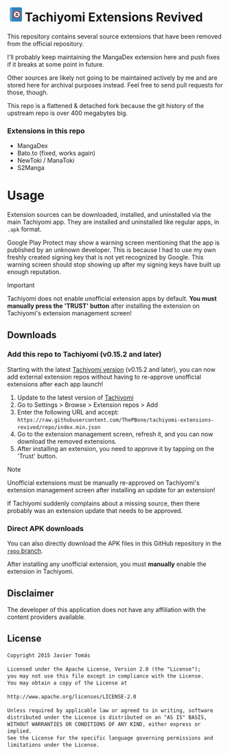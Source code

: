 # ![app icon](./.github/readme-images/app-icon.png)Tachiyomi Extensions Revived

This repository contains several source extensions that have been removed from the official repository.

I'll probably keep maintaining the MangaDex extension here and push fixes if it breaks at some point in future.

Other sources are likely not going to be maintained actively by me and are stored here for archival purposes instead. Feel free to send pull requests for those, though.

This repo is a flattened & detached fork because the git history of the upstream repo is over 400 megabytes big.

### Extensions in this repo

* MangaDex
* Bato.to (fixed, works again)
* NewToki / ManaToki
* S2Manga


# Usage

Extension sources can be downloaded, installed, and uninstalled via the main Tachiyomi app. They are installed and uninstalled like regular apps, in `.apk` format.

Google Play Protect may show a warning screen mentioning that the app is published by an unknown developer. This is because I had to use my own freshly created signing key that is not yet recognized by Google. This warning screen should stop showing up after my signing keys have built up enough reputation.

> [!IMPORTANT]
> Tachiyomi does not enable unofficial extension apps by default.
> **You must manually press the 'TRUST' button** after installing the extension on Tachiyomi's extension management screen!


## Downloads

### Add this repo to Tachiyomi (v0.15.2 and later)

Starting with the latest [Tachiyomi version](https://tachiyomi.org/download/) (v0.15.2 and later), you can now add external extension repos without having to re-approve unofficial extensions after each app launch!

 
1. Update to the latest version of [Tachiyomi](https://tachiyomi.org/download/)
2. Go to Settings > Browse > Extension repos > Add
3. Enter the following URL and accept: `https://raw.githubusercontent.com/ThePBone/tachiyomi-extensions-revived/repo/index.min.json`
4. Go to the extension management screen, refresh it, and you can now download the removed extensions.
5. After installing an extension, you need to approve it by tapping on the 'Trust' button.

> [!NOTE]
> Unofficial extensions must be manually re-approved on Tachiyomi's extension management screen after installing an update for an extension!
>
> If Tachiyomi suddenly complains about a missing source, then there probably was an extension update that needs to be approved.

### Direct APK downloads
You can also directly download the APK files in this GitHub repository in the [`repo` branch](https://github.com/ThePBone/tachiyomi-extensions-revived/tree/repo/apk).

After installing any unofficial extension, you must **manually** enable the extension in Tachiyomi.

## Disclaimer

The developer of this application does not have any affiliation with the content providers available.


## License

    Copyright 2015 Javier Tomás

    Licensed under the Apache License, Version 2.0 (the "License");
    you may not use this file except in compliance with the License.
    You may obtain a copy of the License at

    http://www.apache.org/licenses/LICENSE-2.0

    Unless required by applicable law or agreed to in writing, software
    distributed under the License is distributed on an "AS IS" BASIS,
    WITHOUT WARRANTIES OR CONDITIONS OF ANY KIND, either express or implied.
    See the License for the specific language governing permissions and
    limitations under the License.
